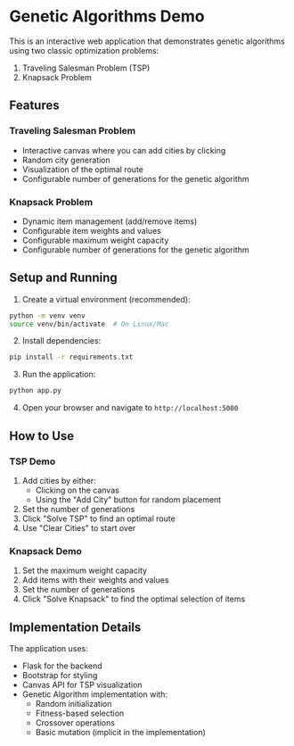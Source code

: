 # Genetic Algorithms Demo

This is an interactive web application that demonstrates genetic algorithms using two classic optimization problems:
1. Traveling Salesman Problem (TSP)
2. Knapsack Problem

## Features

### Traveling Salesman Problem
- Interactive canvas where you can add cities by clicking
- Random city generation
- Visualization of the optimal route
- Configurable number of generations for the genetic algorithm

### Knapsack Problem
- Dynamic item management (add/remove items)
- Configurable item weights and values
- Configurable maximum weight capacity
- Configurable number of generations for the genetic algorithm

## Setup and Running

1. Create a virtual environment (recommended):
```bash
python -m venv venv
source venv/bin/activate  # On Linux/Mac
```

2. Install dependencies:
```bash
pip install -r requirements.txt
```

3. Run the application:
```bash
python app.py
```

4. Open your browser and navigate to `http://localhost:5000`

## How to Use

### TSP Demo
1. Add cities by either:
   - Clicking on the canvas
   - Using the "Add City" button for random placement
2. Set the number of generations
3. Click "Solve TSP" to find an optimal route
4. Use "Clear Cities" to start over

### Knapsack Demo
1. Set the maximum weight capacity
2. Add items with their weights and values
3. Set the number of generations
4. Click "Solve Knapsack" to find the optimal selection of items

## Implementation Details

The application uses:
- Flask for the backend
- Bootstrap for styling
- Canvas API for TSP visualization
- Genetic Algorithm implementation with:
  - Random initialization
  - Fitness-based selection
  - Crossover operations
  - Basic mutation (implicit in the implementation)
